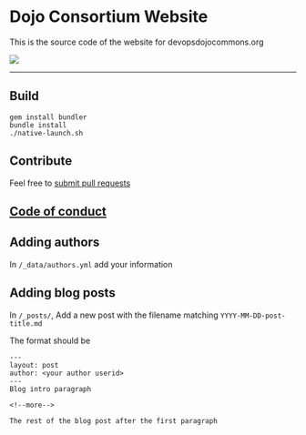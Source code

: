 # Dojo Consortium Website

This is the source code of the website for devopsdojocommons.org

<img src="https://travis-ci.org/devopsdojoconsortium/devopsdojoconsortium.github.io.svg?branch=release">

---

## Build

```
gem install bundler
bundle install
./native-launch.sh
```

## Contribute

Feel free to [submit pull requests](./CONTRIBUTING.MD)

## [Code of conduct](CODE_OF_CONDUCT.md)

## Adding authors

In `/_data/authors.yml` add your information

## Adding blog posts

In `/_posts/`, Add a new post with the filename matching `YYYY-MM-DD-post-title.md`

The format should be

```
---
layout: post
author: <your author userid>
---
Blog intro paragraph

<!--more-->

The rest of the blog post after the first paragraph
```
